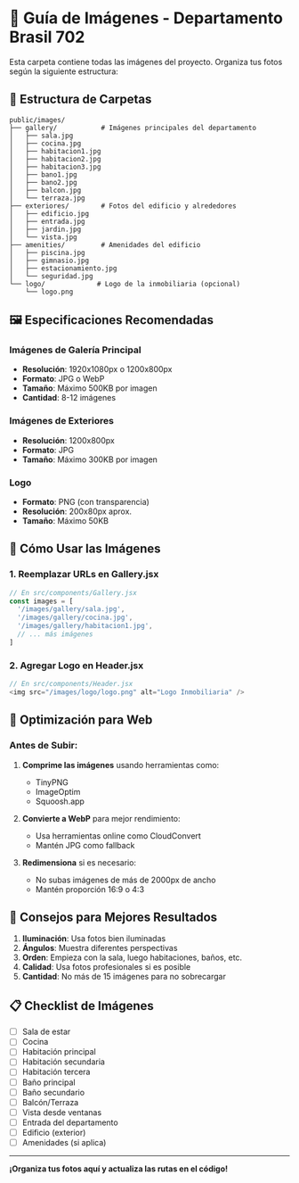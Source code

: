 # 📸 Guía de Imágenes - Departamento Brasil 702

Esta carpeta contiene todas las imágenes del proyecto. Organiza tus fotos según la siguiente estructura:

## 📁 Estructura de Carpetas

```
public/images/
├── gallery/           # Imágenes principales del departamento
│   ├── sala.jpg
│   ├── cocina.jpg
│   ├── habitacion1.jpg
│   ├── habitacion2.jpg
│   ├── habitacion3.jpg
│   ├── bano1.jpg
│   ├── bano2.jpg
│   ├── balcon.jpg
│   └── terraza.jpg
├── exteriores/        # Fotos del edificio y alrededores
│   ├── edificio.jpg
│   ├── entrada.jpg
│   ├── jardin.jpg
│   └── vista.jpg
├── amenities/         # Amenidades del edificio
│   ├── piscina.jpg
│   ├── gimnasio.jpg
│   ├── estacionamiento.jpg
│   └── seguridad.jpg
└── logo/             # Logo de la inmobiliaria (opcional)
    └── logo.png
```

## 🖼️ Especificaciones Recomendadas

### Imágenes de Galería Principal
- **Resolución**: 1920x1080px o 1200x800px
- **Formato**: JPG o WebP
- **Tamaño**: Máximo 500KB por imagen
- **Cantidad**: 8-12 imágenes

### Imágenes de Exteriores
- **Resolución**: 1200x800px
- **Formato**: JPG
- **Tamaño**: Máximo 300KB por imagen

### Logo
- **Formato**: PNG (con transparencia)
- **Resolución**: 200x80px aprox.
- **Tamaño**: Máximo 50KB

## 🔧 Cómo Usar las Imágenes

### 1. Reemplazar URLs en Gallery.jsx
```javascript
// En src/components/Gallery.jsx
const images = [
  '/images/gallery/sala.jpg',
  '/images/gallery/cocina.jpg',
  '/images/gallery/habitacion1.jpg',
  // ... más imágenes
]
```

### 2. Agregar Logo en Header.jsx
```javascript
// En src/components/Header.jsx
<img src="/images/logo/logo.png" alt="Logo Inmobiliaria" />
```

## 📱 Optimización para Web

### Antes de Subir:
1. **Comprime las imágenes** usando herramientas como:
   - TinyPNG
   - ImageOptim
   - Squoosh.app

2. **Convierte a WebP** para mejor rendimiento:
   - Usa herramientas online como CloudConvert
   - Mantén JPG como fallback

3. **Redimensiona** si es necesario:
   - No subas imágenes de más de 2000px de ancho
   - Mantén proporción 16:9 o 4:3

## 🚀 Consejos para Mejores Resultados

1. **Iluminación**: Usa fotos bien iluminadas
2. **Ángulos**: Muestra diferentes perspectivas
3. **Orden**: Empieza con la sala, luego habitaciones, baños, etc.
4. **Calidad**: Usa fotos profesionales si es posible
5. **Cantidad**: No más de 15 imágenes para no sobrecargar

## 📋 Checklist de Imágenes

- [ ] Sala de estar
- [ ] Cocina
- [ ] Habitación principal
- [ ] Habitación secundaria
- [ ] Habitación tercera
- [ ] Baño principal
- [ ] Baño secundario
- [ ] Balcón/Terraza
- [ ] Vista desde ventanas
- [ ] Entrada del departamento
- [ ] Edificio (exterior)
- [ ] Amenidades (si aplica)

---

**¡Organiza tus fotos aquí y actualiza las rutas en el código!** 